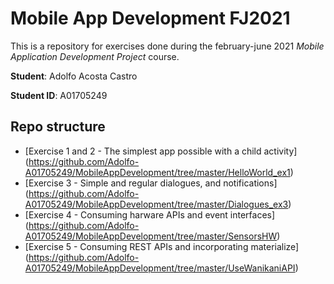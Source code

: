 # Mobile App Development FJ2021

This is a repository for exercises done during the february-june 2021 *Mobile Application Development Project* course.

**Student**: Adolfo Acosta Castro

**Student ID**: A01705249 

## Repo structure

- [Exercise 1 and 2 -  The simplest app possible with a child activity] (https://github.com/Adolfo-A01705249/MobileAppDevelopment/tree/master/HelloWorld_ex1)
- [Exercise 3 - Simple and regular dialogues, and notifications] (https://github.com/Adolfo-A01705249/MobileAppDevelopment/tree/master/Dialogues_ex3)
- [Exercise 4 - Consuming harware APIs and event interfaces] (https://github.com/Adolfo-A01705249/MobileAppDevelopment/tree/master/SensorsHW)
- [Exercise 5 - Consuming REST APIs and incorporating materialize] (https://github.com/Adolfo-A01705249/MobileAppDevelopment/tree/master/UseWanikaniAPI)

